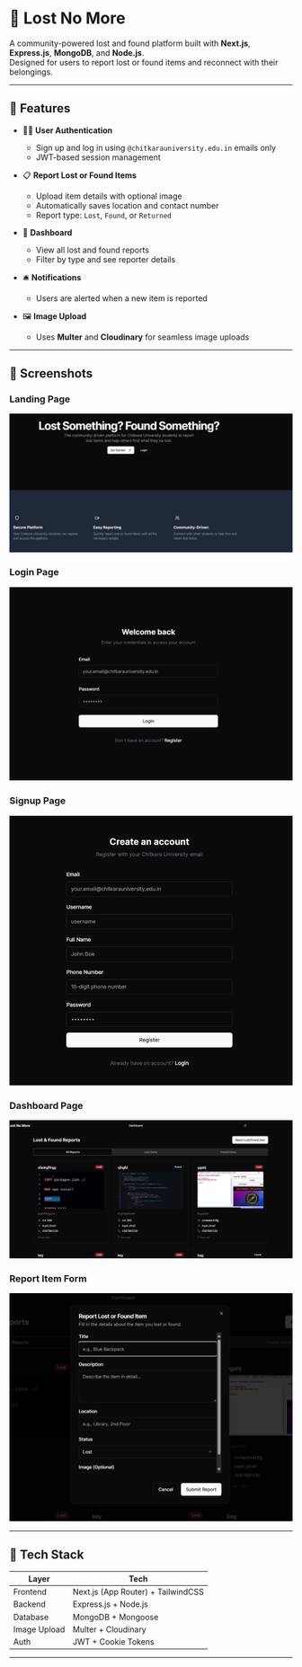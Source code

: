 # 🧭 Lost No More

A community-powered lost and found platform built with **Next.js**, **Express.js**, **MongoDB**, and **Node.js**.  
Designed for users to report lost or found items and reconnect with their belongings.

---

## 🚀 Features

- 🧑‍💻 **User Authentication**
  - Sign up and log in using `@chitkarauniversity.edu.in` emails only
  - JWT-based session management

- 📋 **Report Lost or Found Items**
  - Upload item details with optional image
  - Automatically saves location and contact number
  - Report type: `Lost`, `Found`, or `Returned`

- 🔎 **Dashboard**
  - View all lost and found reports
  - Filter by type and see reporter details

- 🛎️ **Notifications**
  - Users are alerted when a new item is reported

- 🖼️ **Image Upload**
  - Uses **Multer** and **Cloudinary** for seamless image uploads

---

## 📸 Screenshots

### Landing Page
![Landing Page](/screenshots/Landing.png)

### Login Page
![Login Page](/screenshots/Login.png)

### Signup Page
![Signup Page](/screenshots/Signup.png)

### Dashboard Page
![Dashboard View](/screenshots/Dashboard.png)

### Report Item Form
![Report Item Form](/screenshots/reportform.png)

---

## 🧱 Tech Stack

| Layer         | Tech                                |
|--------------|--------------------------------------|
| Frontend     | Next.js (App Router) + TailwindCSS   |
| Backend      | Express.js + Node.js                 |
| Database     | MongoDB + Mongoose                   |
| Image Upload | Multer + Cloudinary                  |
| Auth         | JWT + Cookie Tokens                  |

---
